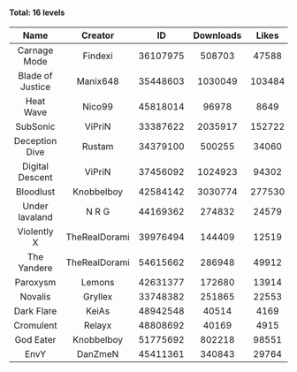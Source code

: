 #### Total: 16 levels

| Name | Creator | ID | Downloads | Likes |
|:---:|:---:|:---:|:---:|:---:|
| Carnage Mode | Findexi | 36107975 | 508703 | 47588
| Blade of Justice | Manix648 | 35448603 | 1030049 | 103484
| Heat Wave | Nico99 | 45818014 | 96978 | 8649
| SubSonic | ViPriN | 33387622 | 2035917 | 152722
| Deception Dive | Rustam | 34379100 | 500255 | 34060
| Digital Descent | ViPriN | 37456092 | 1024923 | 94302
| Bloodlust | Knobbelboy | 42584142 | 3030774 | 277530
| Under lavaland | N R G | 44169362 | 274832 | 24579
| Violently X | TheRealDorami | 39976494 | 144409 | 12519
| The Yandere | TheRealDorami | 54615662 | 286948 | 49912
| Paroxysm | Lemons | 42631377 | 172680 | 13914
| Novalis | Gryllex | 33748382 | 251865 | 22553
| Dark Flare | KeiAs | 48942548 | 40514 | 4169
| Cromulent | Relayx | 48808692 | 40169 | 4915
| God Eater | Knobbelboy | 51775692 | 802218 | 98551
| EnvY | DanZmeN | 45411361 | 340843 | 29764
